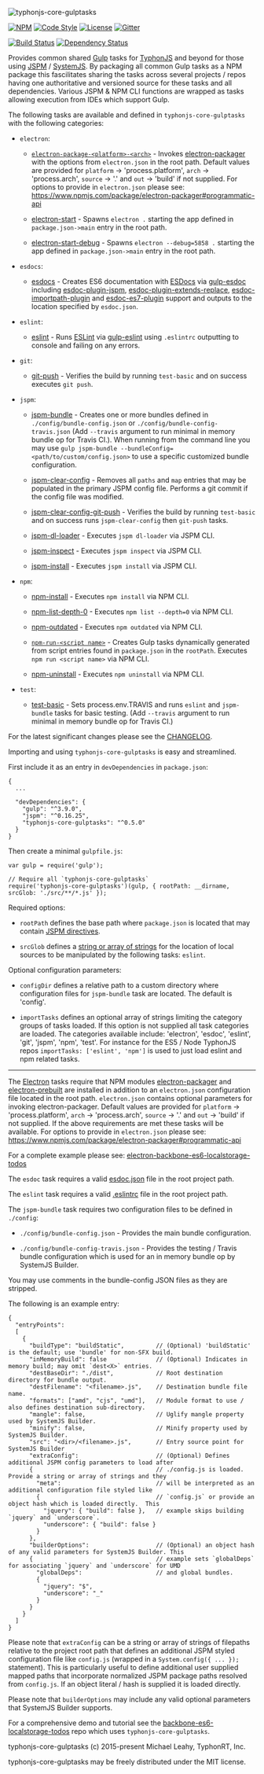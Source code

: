 ![typhonjs-core-gulptasks](http://i.imgur.com/KqIyNtd.png)

[![NPM](https://img.shields.io/npm/v/typhonjs-core-gulptasks.svg?label=npm)](https://www.npmjs.com/package/typhonjs-core-gulptasks)
[![Code Style](https://img.shields.io/badge/code%20style-allman-yellowgreen.svg?style=flat)](https://en.wikipedia.org/wiki/Indent_style#Allman_style)
[![License](https://img.shields.io/badge/license-MIT-yellowgreen.svg?style=flat)](https://github.com/typhonjs/typhonjs-core-gulptasks/blob/master/LICENSE)
[![Gitter](https://img.shields.io/gitter/room/typhonjs/TyphonJS.svg)](https://gitter.im/typhonjs/TyphonJS)

[![Build Status](https://travis-ci.org/typhonjs-node-gulp/typhonjs-core-gulptasks.svg?branch=master)](https://travis-ci.org/typhonjs-node-gulp/typhonjs-core-gulptasks)
[![Dependency Status](https://www.versioneye.com/user/projects/563b3b1c1d47d40015000a91/badge.svg?style=flat)](https://www.versioneye.com/user/projects/563b3b1c1d47d40015000a91)

Provides common shared [Gulp](http://gulpjs.com/) tasks for [TyphonJS](https://github.com/typhonjs) and beyond for those using [JSPM](http://jspm.io) / [SystemJS](https://github.com/systemjs/systemjs). By packaging all common Gulp tasks as a NPM package this fascilitates sharing the tasks across several projects / repos having one authoritative and versioned source for these tasks and all dependencies. Various JSPM & NPM CLI functions are wrapped as tasks allowing execution from IDEs which support Gulp. 

The following tasks are available and defined in `typhonjs-core-gulptasks` with the following categories:

- `electron`:
  - [`electron-package-<platform>-<arch>`](https://github.com/typhonjs/typhonjs-core-gulptasks/blob/master/tasks/electron.js#L130) - Invokes [electron-packager](https://www.npmjs.com/package/electron-packager) with the options from `electron.json` in the root path. Default values are provided for `platform` -> 'process.platform', `arch` -> 'process.arch', `source` -> '.' and `out` -> 'build' if not supplied. For options to provide in `electron.json` please see:
https://www.npmjs.com/package/electron-packager#programmatic-api

  - [electron-start](https://github.com/typhonjs/typhonjs-core-gulptasks/blob/master/tasks/electron.js#L52) - Spawns `electron .` starting the app defined in `package.json->main` entry in the root path. 

  - [electron-start-debug](https://github.com/typhonjs/typhonjs-core-gulptasks/blob/master/tasks/electron.js#L60) - Spawns `electron --debug=5858 .` starting the app defined in `package.json->main` entry in the root path. 

- `esdocs`:
  - [esdocs](https://github.com/typhonjs/typhonjs-core-gulptasks/blob/master/tasks/esdoc.js#L20) - Creates ES6 documentation with [ESDocs](https://esdoc.org/) via [gulp-esdoc](https://www.npmjs.com/package/gulp-esdoc) including [esdoc-plugin-jspm](https://www.npmjs.com/package/esdoc-plugin-jspm), [esdoc-plugin-extends-replace](https://www.npmjs.com/package/esdoc-plugin-extends-replace), [esdoc-importpath-plugin](https://www.npmjs.com/package/esdoc-importpath-plugin) and
[esdoc-es7-plugin](https://www.npmjs.com/package/esdoc-es7-plugin) support and outputs to the location specified by `esdoc.json`.

- `eslint`:
  - [eslint](https://github.com/typhonjs/typhonjs-core-gulptasks/blob/master/tasks/eslint.js#L22) - Runs [ESLint](http://eslint.org/) via [gulp-eslint](https://www.npmjs.com/package/gulp-eslint) using `.eslintrc` outputting to console and failing on any errors.

- `git`:
  - [git-push](https://github.com/typhonjs/typhonjs-core-gulptasks/blob/master/tasks/git.js#L23) - Verifies the build by running `test-basic` and on success executes `git push`. 

- `jspm`:
  - [jspm-bundle](https://github.com/typhonjs/typhonjs-core-gulptasks/blob/master/tasks/jspm.js#L73) - Creates one or more bundles defined in `./config/bundle-config.json` or `./config/bundle-config-travis.json` (Add `--travis` argument to run minimal in memory bundle op for Travis CI.). When running from the command line you may use `gulp jspm-bundle --bundleConfig=<path/to/custom/config.json>` to use a specific customized bundle configuration. 

  - [jspm-clear-config](https://github.com/typhonjs/typhonjs-core-gulptasks/blob/master/tasks/jspm.js#L195) - Removes all `paths` and `map` entries that may be populated in the primary JSPM config file. Performs a git commit if the config file was modified.

  - [jspm-clear-config-git-push](https://github.com/typhonjs/typhonjs-core-gulptasks/blob/master/tasks/jspm.js#L275) - Verifies the build by running `test-basic` and on success runs `jspm-clear-config` then `git-push` tasks. 

  - [jspm-dl-loader](https://github.com/typhonjs/typhonjs-core-gulptasks/blob/master/tasks/jspm.js#L287) - Executes `jspm dl-loader` via JSPM CLI.

  - [jspm-inspect](https://github.com/typhonjs/typhonjs-core-gulptasks/blob/master/tasks/jspm.js#L303) - Executes `jspm inspect` via JSPM CLI.

  - [jspm-install](https://github.com/typhonjs/typhonjs-core-gulptasks/blob/master/tasks/jspm.js#L319) - Executes `jspm install` via JSPM CLI.

- `npm`:
  - [npm-install](https://github.com/typhonjs/typhonjs-core-gulptasks/blob/master/tasks/npm.js#L29) - Executes `npm install` via NPM CLI.

  - [npm-list-depth-0](https://github.com/typhonjs/typhonjs-core-gulptasks/blob/master/tasks/npm.js#L45) - Executes `npm list --depth=0` via NPM CLI.

  - [npm-outdated](https://github.com/typhonjs/typhonjs-core-gulptasks/blob/master/tasks/npm.js#L61) - Executes `npm outdated` via NPM CLI.

  - [`npm-run-<script name>`](https://github.com/typhonjs/typhonjs-core-gulptasks/blob/master/tasks/npm.js#L90) - Creates Gulp tasks dynamically generated from script entries found in `package.json` in the `rootPath`. Executes `npm run <script name>` via NPM CLI.

  - [npm-uninstall](https://github.com/typhonjs/typhonjs-core-gulptasks/blob/master/tasks/npm.js#L109) - Executes `npm uninstall` via NPM CLI.

- `test`:
  - [test-basic](https://github.com/typhonjs/typhonjs-core-gulptasks/blob/master/tasks/test.js#L19) - Sets process.env.TRAVIS and runs `eslint` and `jspm-bundle` tasks for basic testing.  (Add `--travis` argument to run minimal in memory bundle op for Travis CI.)


For the latest significant changes please see the [CHANGELOG](https://github.com/typhonjs/typhonjs-core-gulptasks/blob/master/CHANGELOG.md).

Importing and using `typhonjs-core-gulptasks` is easy and streamlined. 

First include it as an entry in `devDependencies` in `package.json`:
```
{
  ...
  
  "devDependencies": {
    "gulp": "^3.9.0",
    "jspm": "^0.16.25",
    "typhonjs-core-gulptasks": "^0.5.0"
  }
}
```

Then create a minimal `gulpfile.js`:
```
var gulp = require('gulp');

// Require all `typhonjs-core-gulptasks`
require('typhonjs-core-gulptasks')(gulp, { rootPath: __dirname, srcGlob: './src/**/*.js' });
```

Required options:

- `rootPath` defines the base path where `package.json` is located that may contain [JSPM directives](https://github.com/jspm/registry/wiki/Configuring-Packages-for-jspm).

- `srcGlob` defines a [string or array of strings](https://github.com/gulpjs/gulp/blob/master/docs/API.md#gulpsrcglobs-options) for the location of local sources to be manipulated by the following tasks: `eslint`.

Optional configuration parameters:

- `configDir` defines a relative path to a custom directory where configuration files for `jspm-bundle` task are located. The default is 'config'. 

- `importTasks` defines an optional array of strings limiting the category groups of tasks loaded. If this option is not supplied all task categories are loaded. The categories available include: 'electron', 'esdoc', 'eslint', 'git', 'jspm', 'npm', 'test'. For instance for the ES5 / Node TyphonJS repos `importTasks: ['eslint', 'npm']` is used to just load eslint and npm related tasks. 

--------

The [Electron](http://electron.atom.io/) tasks require that NPM modules [electron-packager](https://www.npmjs.com/package/electron-packager) and [electron-prebuilt](https://www.npmjs.com/package/electron-prebuilt) are installed in addition to an `electron.json` configuration file located in the root path. `electron.json` contains optional parameters for invoking electron-packager. Default values are provided for `platform` -> 'process.platform', `arch` -> 'process.arch', `source` -> '.' and `out` -> 'build' if not supplied. If the above requirements are met these tasks will be available. For options to provide in `electron.json` please see:
https://www.npmjs.com/package/electron-packager#programmatic-api

For a complete example please see:  [electron-backbone-es6-localstorage-todos](https://github.com/typhonjs-demos/electron-backbone-es6-localstorage-todos)

The `esdoc` task requires a valid [esdoc.json](https://esdoc.org/config.html) file in the root project path.

The `eslint` task requires a valid [.eslintrc](http://eslint.org/docs/user-guide/configuring.html) file in the root project path. 

The `jspm-bundle` task requires two configuration files to be defined in `./config`:
- `./config/bundle-config.json` - Provides the main bundle configuration.

- `./config/bundle-config-travis.json` - Provides the testing / Travis bundle configuration which is used for an in memory bundle op by SystemJS Builder.

You may use comments in the bundle-config JSON files as they are stripped. 

The following is an example entry:
```
{
  "entryPoints":
  [
    {
      "buildType": "buildStatic",         // (Optional) 'buildStatic' is the default; use 'bundle' for non-SFX build.
      "inMemoryBuild": false              // (Optional) Indicates in memory build; may omit `dest<X>` entries.
      "destBaseDir": "./dist",            // Root destination directory for bundle output.
      "destFilename": "<filename>.js",    // Destination bundle file name.
      "formats": ["amd", "cjs", "umd"],   // Module format to use / also defines destination sub-directory.
      "mangle": false,                    // Uglify mangle property used by SystemJS Builder.
      "minify": false,                    // Minify property used by SystemJS Builder.
      "src": "<dir>/<filename>.js",       // Entry source point for SystemJS Builder
      "extraConfig":                      // (Optional) Defines additional JSPM config parameters to load after
      {                                   // ./config.js is loaded. Provide a string or array of strings and they
        "meta":                           // will be interpreted as an additional configuration file styled like
        {                                 // `config.js` or provide an object hash which is loaded directly.  This
          "jquery": { "build": false },   // example skips building `jquery` and `underscore`.
          "underscore": { "build": false }
        }
      },
      "builderOptions":                   // (Optional) an object hash of any valid parameters for SystemJS Builder. This 
      {                                   // example sets `globalDeps` for associating `jquery` and `underscore` for UMD  
        "globalDeps":                     // and global bundles.
        {
          "jquery": "$",
          "underscore": "_"
        }
      }
    }
  ]
}
```

Please note that `extraConfig` can be a string or array of strings of filepaths relative to the project root path that defines an additional JSPM styled configuration file like `config.js` (wrapped in a `System.config({ ... });` statement). This is particularly useful to define additional user supplied mapped paths that incorporate normalized JSPM package paths resolved from `config.js`. If an object literal / hash is supplied it is loaded directly.

Please note that `builderOptions` may include any valid optional parameters that SystemJS Builder supports.

For a comprehensive demo and tutorial see the [backbone-es6-localstorage-todos](https://github.com/typhonjs-demos/backbone-es6-localstorage-todos) repo which uses `typhonjs-core-gulptasks`.

typhonjs-core-gulptasks (c) 2015-present Michael Leahy, TyphonRT, Inc.

typhonjs-core-gulptasks may be freely distributed under the MIT license.
